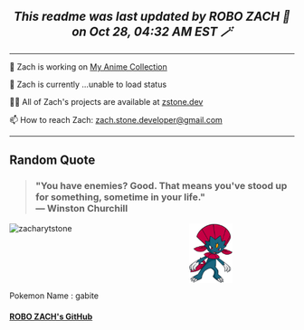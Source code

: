 <h2 align="center" style="font-style: italic; font-weight: bold;">This readme was last updated by ROBO ZACH 🤖 on Oct 28, 04:32 AM EST 🪄 </h2></a>

---

🔭 Zach is working on [My Anime Collection](https://github.com/ZacharyTStone/My-Anime-Collection)

🌱 Zach is currently ...unable to load status

👨‍💻 All of Zach's projects are available at [zstone.dev](https://www.zstone.dev/)

📫 How to reach Zach: [zach.stone.developer@gmail.com](mailto:zach.stone.developer@gmail.com)

---

<!-- Add a Quotes section -->

## Random Quote

<h3>
<blockquote>
  "You have enemies? Good. That means you've stood up for something, sometime in your life."
<br>— Winston Churchill
</blockquote>
</h3>

<div style="display: flex; flex-wrap: no-wrap; width: 100%; gap: 16px">
        <img width="60%" src="https://github-readme-streak-stats.herokuapp.com/?user=zacharytstone" alt="zacharytstone" />
    <img width="15%" class='poke-img' src='https://raw.githubusercontent.com/PokeAPI/sprites/master/sprites/pokemon/other/dream-world/461.svg' alt='weavile'/>
</div>

<span class="poke-name"> Pokemon Name : gabite</span>

#### [ROBO ZACH's GitHub](https://github.com/ROBO-ZACH)
